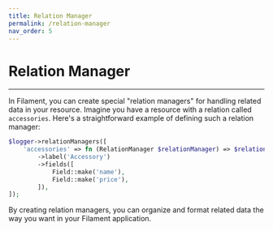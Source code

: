 ```yaml
---
title: Relation Manager
permalink: /relation-manager
nav_order: 5
---
```


# Relation Manager

___

In Filament, you can create special "relation managers" for handling related data in your resource. Imagine you have a resource with a relation called `accessories`. Here's a straightforward example of defining such a relation manager:

```php
$logger->relationManagers([
    'accessories' => fn (RelationManager $relationManager) => $relationManager
        ->label('Accessory')
        ->fields([
            Field::make('name'),
            Field::make('price'),
        ]),
]);
```

By creating relation managers, you can organize and format related data the way you want in your Filament application.
